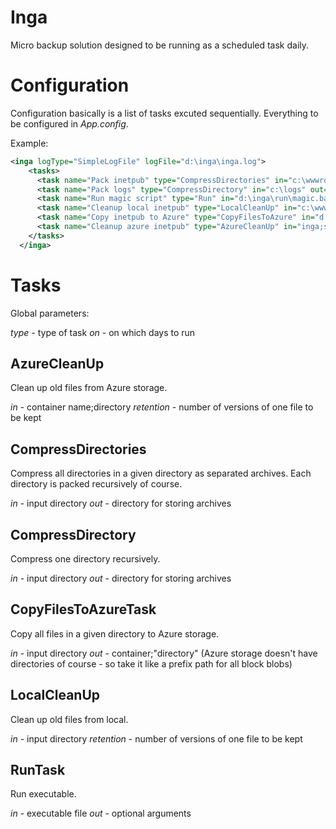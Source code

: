 # Inga
Micro backup solution designed to be running as a scheduled task daily.

# Configuration
Configuration basically is a list of tasks excuted sequentially. Everything to be configured in *App.config*.

Example:

```xml
<inga logType="SimpleLogFile" logFile="d:\inga\inga.log">    
    <tasks>
      <task name="Pack inetpub" type="CompressDirectories" in="c:\wwwroot\inetpub" out="d:\inga\inetpub" on="Friday,Thursday,Wednesday"/>
      <task name="Pack logs" type="CompressDirectory" in="c:\logs" out="d:\inga\logs" />
      <task name="Run magic script" type="Run" in="d:\inga\run\magic.bat" out="-a 1 -b 2 -c 3"/>
      <task name="Cleanup local inetpub" type="LocalCleanUp" in="c:\wwwroot\inetpub" retention="3"/>      
      <task name="Copy inetpub to Azure" type="CopyFilesToAzure" in="d:\inga\inetpub" out="inga;server1/inetpub" />
      <task name="Cleanup azure inetpub" type="AzureCleanUp" in="inga;server1/inetpub" retention="3"/>
    </tasks>
  </inga>
```
 
# Tasks

Global parameters: 
 
*type* - type of task 
*on* - on which days to run 

## AzureCleanUp

Clean up old files from Azure storage. 
 
*in* - container name;directory 
*retention* - number of versions of one file to be kept 

## CompressDirectories

Compress all directories in a given directory as separated archives. Each directory is packed recursively of course. 
 
*in* - input directory 
*out* - directory for storing archives 

## CompressDirectory

Compress one directory recursively. 
 
*in* - input directory 
*out* - directory for storing archives

## CopyFilesToAzureTask

Copy all files in a given directory to Azure storage. 
 
*in* - input directory 
*out* - container;"directory" (Azure storage doesn't have directories of course - so take it like a prefix path for all block blobs)

## LocalCleanUp

Clean up old files from local. 
 
*in* - input directory 
*retention* - number of versions of one file to be kept

## RunTask

Run executable. 

*in* - executable file 
*out* - optional arguments


